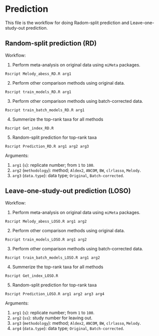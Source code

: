 # Prediction

This file is the workflow for doing Radom-split prediction and Leave-one-study-out prediction.

## Random-split prediction (RD)
Workflow:
1. Perform meta-analysis on original data using `miMeta` packages.
```console
Rscript Melody_abess_RD.R arg1
```

2. Perform other comparison methods using original data.
```console
Rscript train_models_RD.R arg1
```

3. Perform other comparison methods using batch-corrected data.
```console
Rscript train_batch_models_RD.R arg1
```

4. Summerize the top-rank taxa for all methods
```console
Rscript Get_index_RD.R
```

5. Random-split prediction for top-rank taxa
```console
Rscript Prediction_RD.R arg1 arg2 arg3
```
Arguments:
1. `arg1` (`s`): replicate number; from `1` to `100`.
2. `arg2` (`methodology`): method; `Aldex2`, `ANCOM`, `BW`, `clrlasso`, `Melody`.
3. `arg3` (`data.type`): data type; `Original`, `Batch-corrected`.

## Leave-one-study-out prediction (LOSO)
Workflow:
1. Perform meta-analysis on original data using `miMeta` packages.
```console
Rscript Melody_abess_LOSO.R arg1 arg2
```

2. Perform other comparison methods using original data.
```console
Rscript train_models_LOSO.R arg1 arg2
```

3. Perform other comparison methods using batch-corrected data.
```console
Rscript train_batch_models_LOSO.R arg1 arg2
```

4. Summerize the top-rank taxa for all methods
```console
Rscript Get_index_LOSO.R
```

5. Random-split prediction for top-rank taxa
```console
Rscript Prediction_LOSO.R arg1 arg2 arg3 arg4
```
Arguments:
1. `arg1` (`s`): replicate number; from `1` to `100`.
2. `arg2` (`ss`): study number for leaving out.
3. `arg3` (`methodology`): method; `Aldex2`, `ANCOM`, `BW`, `clrlasso`, `Melody`.
4. `arg4` (`data.type`): data type; `Original`, `Batch-corrected`.
